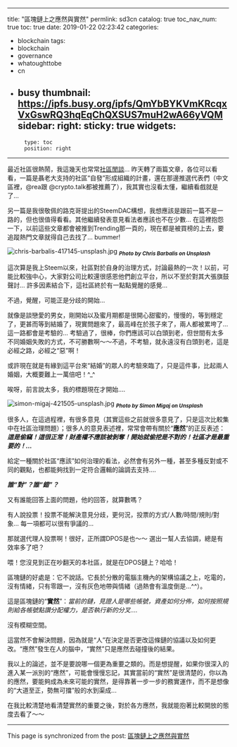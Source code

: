 
---
title: "區塊鏈上之應然與實然"
permlink: sd3cn
catalog: true
toc_nav_num: true
toc: true
date: 2019-01-22 02:23:42
categories:
- blockchain
tags:
- blockchain
- governance
- whatoughttobe
- cn
- busy
thumbnail: https://ipfs.busy.org/ipfs/QmYbBYKVmKRcqxVxGswRQ3hqEqChQXSUS7muH2wA66yVQM
sidebar:
    right:
        sticky: true
widgets:
    -
        type: toc
        position: right
---


最近社區很熱鬧，我這幾天也常常[社區閒談](https://steemit.com/steem/@deanliu/pkp6s)... 昨天轉了兩篇文章，各位可以看看，一篇是聶老大支持的社區“自發”形成組織的計畫，還在那邊推選代表們（中文區裡，@rea跟 @crypto.talk都被推薦了），我其實也沒看太懂，繼續看戲就是了...

另一篇是我很敬佩的路克哥提出的SteemDAC構想，我想應該是跟前一篇不是一路的，但也很值得看看。其他繼續發表意見看法者應該也不在少數... 在這裡抱怨一下，以前這些文章都會被推到Trending那一頁的，現在都是被買榜的上去，要追蹤熱門文章就得自己去找了... bummer!

![chris-barbalis-417145-unsplash.jpg](https://ipfs.busy.org/ipfs/QmYbBYKVmKRcqxVxGswRQ3hqEqChQXSUS7muH2wA66yVQM)
<sub>***Photo by Chris Barbalis on Unsplash***</sub>

這次算是我上Steem以來，社區對於自身的治理方式，討論最熱的一次！以前，可能比較強中心，大家對公司比較還很感恩他們創立平台，所以不至於對其大張旗鼓聲討... 許多因素結合下，這社區終於有一點點覺醒的感覺...

不過，覺醒，可能正是分歧的開始... 

就像是談戀愛的男女，剛開始以及蜜月期都是很開心甜蜜的，慢慢的，等到穩定了，更甚而等到結婚了，現實問題來了，最高峰在於孩子來了，兩人都被累垮了... 這一路都會是考驗的... 考驗過了，很棒，你們應該可以白頭到老，但世間有太多不同婚姻失敗的方式，不可勝數啊～～不過，不考驗，就永遠沒有白頭到老，這是必經之路，必經之“惡”啊！

或許現在就是有緣到這平台來“結婚”的眾人的考驗來臨了，只是這件事，比起兩人婚姻，大概要難上一萬倍吧！^_^

唉呀，前言說太多，我的標題現在才開始....

![simon-migaj-421505-unsplash.jpg](https://ipfs.busy.org/ipfs/QmRN4ZZhBnaZDRfGa8CrZxYWQn9us5BigXDt22p6iK5WYB)
<sub>***Photo by Simon Migaj on Unsplash***</sub>

很多人，在這過程裡，有很多意見（其實這些之前就很多意見了，只是這次比較集中在社區治理問題）；很多人的意見表述裡，常常會帶有關於“**應然**”的正反表述：***這是偷竊！這很正常！財產權不應該被剝奪！開始就偷挖是不對的！社區才是最重要的！...***

給定一種關於社區“應該”如何治理的看法，必然會有另外一種，甚至多種反對或不同的觀點，也都能夠找到一定符合邏輯的論調去支持....

***誰“對”？誰“錯”？***

又有誰能回答上面的問題，他的回答，就算數嗎？

有人說投票！投票不能解決意見分歧，更何況，投票的方式/人數/時間/規則/對象... 每一項都可以很有爭議的...

那就選代理人投票啊！很好，正所謂DPOS是也～～ 選出一幫人去協調，總是有效率多了吧？

喂！您沒見到正在吵翻天的本社區，就是在DPOS鏈上？哈哈！

區塊鏈的好處是：它不說話。它長於分散的電腦主機內的架構協議之上，吃電的，沒有情緒，只有零跟一，沒有灰色地帶與情緒（過熱會有溫度倒是...^^）。

這是區塊鏈的“**實然**”：*當前的鏈，見證人是哪些帳號，資產如何分佈，如何按照規則給各帳號點讚分配權力，是否執行新的分叉....*

沒有模糊空間。

這當然不會解決問題，因為就是“人”在決定是否更改這條鏈的協議以及如何更改。“應然”發生在人的腦中，“實然”只是應然去碰撞後的結果。

我以上的論述，並不是要說哪一個更為重要之類的。而是想提醒，如果你很深入的進入某一派別的“應然”，可能會慢慢忘記，其實當前的“實然”是很清楚的，你以為的應然，要能夠成為未來可能的實然，是得靠著一步一步的務實運作，而不是想像的“大道至正，勢無可擋”般的水到渠成...

在我比較清楚地看清楚實然的重要之後，對於各方應然，我就能抱著比較開放的態度去看了～～

 


- - -

This page is synchronized from the post: [區塊鏈上之應然與實然](https://steemit.com/@deanliu/sd3cn)
